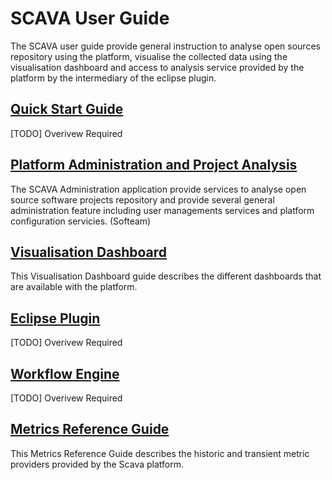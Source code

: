 # SCAVA User Guide
The SCAVA user guide provide general instruction to analyse open sources repository using the platform, visualise the collected data using the visualisation dashboard and access to analysis service provided by the platform by the intermediary of the eclipse plugin.

## [Quick Start Guide](quickstart/index.md)
[TODO] Overivew  Required

## [Platform Administration and Project Analysis](administration/index.md)
The SCAVA Administration application provide services to analyse  open source software projects repository and provide several general administration feature including user managements services and platform configuration servicies. (Softeam)

## [Visualisation Dashboard](dashboard/index.md)
This Visualisation Dashboard guide describes the different dashboards that are available with the platform.

## [Eclipse Plugin](plugin/index.md)
[TODO] Overivew  Required

## [Workflow Engine](workflow/index.md)
[TODO] Overivew  Required

## [Metrics Reference Guide](metrics/index.md)
This Metrics Reference Guide describes the historic and transient metric providers provided by the Scava platform.

